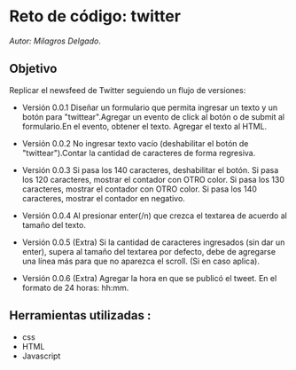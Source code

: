 # Reto de código: twitter
_Autor: Milagros Delgado_.

## Objetivo

Replicar el newsfeed de Twitter seguiendo un flujo de versiones:

- Versión 0.0.1 Diseñar un formulario que permita ingresar un texto y un botón para "twittear".Agregar un evento de click al botón o de submit al formulario.En el evento, obtener el texto. Agregar el texto al HTML.

- Versión 0.0.2 No ingresar texto vacío (deshabilitar el botón de "twittear").Contar la cantidad de caracteres de forma regresiva.

- Versión 0.0.3 Si pasa los 140 caracteres, deshabilitar el botón. Si pasa los 120 caracteres, mostrar el contador con OTRO color. Si pasa los 130 caracteres, mostrar el contador con OTRO color. Si pasa los 140 caracteres, mostrar el contador en negativo.

- Versión 0.0.4 Al presionar enter(/n) que crezca el textarea de acuerdo al tamaño del texto.

- Versión 0.0.5 (Extra) Si la cantidad de caracteres ingresados (sin dar un enter), supera al tamaño del textarea por defecto, debe de agregarse una línea más para que no aparezca el scroll. (Si en caso aplica).

- Versión 0.0.6 (Extra) Agregar la hora en que se publicó el tweet. En el formato de 24 horas: hh:mm.

## Herramientas utilizadas :

- css
- HTML
- Javascript

